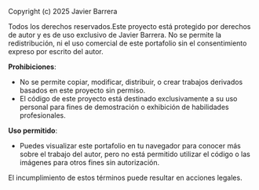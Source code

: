 Copyright (c) 2025 Javier Barrera

Todos los derechos reservados.Este proyecto está protegido por derechos de autor y es de uso exclusivo de Javier Barrera.
No se permite la redistribución, ni el uso comercial de este portafolio sin el consentimiento expreso por escrito del autor.

**Prohibiciones**:

- No se permite copiar, modificar, distribuir, o crear trabajos derivados basados en este proyecto sin permiso.
- El código de este proyecto está destinado exclusivamente a su uso personal para fines de demostración o exhibición de habilidades profesionales.

**Uso permitido**:

- Puedes visualizar este portafolio en tu navegador para conocer más sobre el trabajo del autor, pero no está permitido utilizar el código o las imágenes para otros fines sin autorización.

El incumplimiento de estos términos puede resultar en acciones legales.
